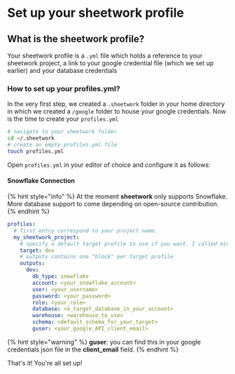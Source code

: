 # Set up your sheetwork profile

## What is the sheetwork profile?

Your sheetwork profile is a `.yml` file which holds a reference to your sheetwork project, a link to your google credential file \(which we set up earlier\) and your database credentials

### How to set up your profiles.yml?

In the very first step, we created a `.sheetwork` folder in your home directory in which we created a `/google` folder to house your google credentials. Now is the time to create your `profiles.yml`

```bash
# navigate to your sheetwork folder
cd ~/.sheetwork
# create an empty profiles.yml file
touch profiles.yml
```

Open `profiles.yml` in your editor of choice and configure it as follows:

#### Snowflake Connection

{% hint style="info" %}
At the moment **sheetwork** only supports Snowflake. More database support to come depending on open-source contribution.
{% endhint %}

```yaml
profiles:
  # first entry correspond to your project name.
  my_sheetwork_project:
    # specify a default target profile to use if you want. I called mine "dev"
    target: dev
    # outputs contains one "block" per target profile
    outputs:
      dev:
        db_type: snowflake
        account: <your_snowflake_account>
        user: <your_username>
        password: <your_password>
        role: <your_role>
        database: <a_target_database_in_your_account>
        warehouse: <warehouse_to_use>
        schema: <default_schema_for_your_target>
        guser: <your_google_API_client_email>
```

{% hint style="warning" %}
**guser**: you can find this in your google credentials json file in the **client\_email** field.
{% endhint %}

That's it! You're all set up!

